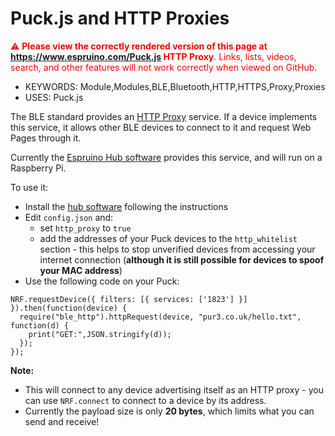 <!--- Copyright (c) 2016 Gordon Williams, Pur3 Ltd. See the file LICENSE for copying permission. -->
Puck.js and HTTP Proxies
=========================

<span style="color:red">:warning: **Please view the correctly rendered version of this page at https://www.espruino.com/Puck.js HTTP Proxy**. Links, lists, videos, search, and other features will not work correctly when viewed on GitHub.</span>

* KEYWORDS: Module,Modules,BLE,Bluetooth,HTTP,HTTPS,Proxy,Proxies
* USES: Puck.js

The BLE standard provides an [HTTP Proxy](https://www.bluetooth.com/specifications/gatt/viewer?attributeXmlFile=org.bluetooth.service.http_proxy.xml)
service. If a device implements this service, it allows other BLE devices to connect to it and request Web Pages through it.

Currently the [Espruino Hub software](https://github.com/espruino/EspruinoHub) provides this service, and will run on a Raspberry Pi.

To use it:

* Install the [hub software](https://github.com/espruino/EspruinoHub) following the instructions
* Edit `config.json` and:
  * set `http_proxy` to `true`
  * add the addresses of your Puck devices to the `http_whitelist` section - this helps to stop unverified devices from accessing your internet connection (**although it is still possible for devices to spoof your MAC address**)
* Use the following code on your Puck:

```
NRF.requestDevice({ filters: [{ services: ['1823'] }] }).then(function(device) {
  require("ble_http").httpRequest(device, "pur3.co.uk/hello.txt", function(d) {
    print("GET:",JSON.stringify(d));
  });
});
```  

**Note:**

* This will connect to any device advertising itself as an HTTP proxy - you can use `NRF.connect` to connect to a device by its address.
* Currently the payload size is only **20 bytes**, which limits what you can send and receive!
